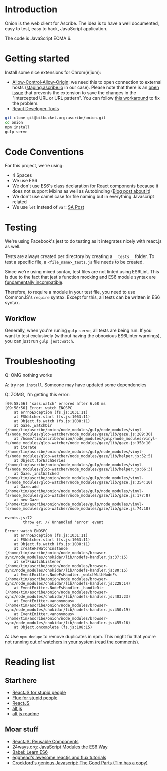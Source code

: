 Introduction
============

Onion is the web client for Ascribe. The idea is to have a well documented,
easy to test, easy to hack, JavaScript application.

The code is JavaScript ECMA 6.


Getting started
===============
Install some nice extensions for Chrom(e|ium):

- [Allow-Control-Allow-Origin](https://chrome.google.com/webstore/detail/allow-control-allow-origi/nlfbmbojpeacfghkpbjhddihlkkiljbi):
  we need this to open connection to external hosts ([staging.ascribe.io](http://staging.ascribe.io/) in our case).
  Please note that there is an [open issue](https://github.com/vitvad/Access-Control-Allow-Origin/issues/22) that prevents the extension to save the changes in the "intercepted URL or URL pattern". You can follow [this workaround](https://github.com/vitvad/Access-Control-Allow-Origin/issues/22#issuecomment-109898052) to fix the problem.
- [React Developer Tools](https://chrome.google.com/webstore/detail/react-developer-tools/fmkadmapgofadopljbjfkapdkoienihi)
  
```bash
git clone git@bitbucket.org:ascribe/onion.git
cd onion
npm install
gulp serve
```



Code Conventions
================
For this project, we're using:

* 4 Spaces
* We use ES6
* We don't use ES6's class declaration for React components because it does not support Mixins as well as Autobinding ([Blog post about it](http://facebook.github.io/react/blog/2015/01/27/react-v0.13.0-beta-1.html#autobinding))
* We don't use camel case for file naming but in everything Javascript related
* We use `let` instead of `var`: [SA Post](http://stackoverflow.com/questions/762011/javascript-let-keyword-vs-var-keyword) 

Testing
===============
We're using Facebook's jest to do testing as it integrates nicely with react.js as well.

Tests are always created per directory by creating a `__tests__` folder. To test a specific file, a `<file_name>_tests.js` file needs to be created.

Since we're using mixed syntax, test files are not linted using ES6Lint.
This is due to the fact that jest's function mocking and ES6 module syntax are [fundamentally incompatible](https://github.com/babel/babel-jest/issues/16).

Therefore, to require a module in your test file, you need to use CommonJS's `require` syntax. Except for this, all tests can be written in ES6 syntax.

## Workflow
Generally, when you're runing `gulp serve`, all tests are being run.
If you want to test exclusively (without having the obnoxious ES6Linter warnings), you can just run `gulp jest:watch`.


Troubleshooting
===============

Q: OMG nothing works

A: try `npm install`. Someone may have updated some dependencies

Q: ZOMG, I'm getting this error:
```
[09:58:56] 'sass:watch' errored after 6.68 ms
[09:58:56] Error: watch ENOSPC
    at errnoException (fs.js:1031:11)
    at FSWatcher.start (fs.js:1063:11)
    at Object.fs.watch (fs.js:1088:11)
    at Gaze._watchDir (/home/tim/ascribe/onion/node_modules/gulp/node_modules/vinyl-fs/node_modules/glob-watcher/node_modules/gaze/lib/gaze.js:289:30)
    at /home/tim/ascribe/onion/node_modules/gulp/node_modules/vinyl-fs/node_modules/glob-watcher/node_modules/gaze/lib/gaze.js:358:10
    at iterate (/home/tim/ascribe/onion/node_modules/gulp/node_modules/vinyl-fs/node_modules/glob-watcher/node_modules/gaze/lib/helper.js:52:5)
    at Object.forEachSeries (/home/tim/ascribe/onion/node_modules/gulp/node_modules/vinyl-fs/node_modules/glob-watcher/node_modules/gaze/lib/helper.js:66:3)
    at Gaze._initWatched (/home/tim/ascribe/onion/node_modules/gulp/node_modules/vinyl-fs/node_modules/glob-watcher/node_modules/gaze/lib/gaze.js:354:10)
    at Gaze.add (/home/tim/ascribe/onion/node_modules/gulp/node_modules/vinyl-fs/node_modules/glob-watcher/node_modules/gaze/lib/gaze.js:177:8)
    at new Gaze (/home/tim/ascribe/onion/node_modules/gulp/node_modules/vinyl-fs/node_modules/glob-watcher/node_modules/gaze/lib/gaze.js:74:10)

events.js:72
        throw er; // Unhandled 'error' event
              ^
Error: watch ENOSPC
    at errnoException (fs.js:1031:11)
    at FSWatcher.start (fs.js:1063:11)
    at Object.fs.watch (fs.js:1088:11)
    at createFsWatchInstance (/home/tim/ascribe/onion/node_modules/browser-sync/node_modules/chokidar/lib/nodefs-handler.js:37:15)
    at setFsWatchListener (/home/tim/ascribe/onion/node_modules/browser-sync/node_modules/chokidar/lib/nodefs-handler.js:80:15)
    at EventEmitter.NodeFsHandler._watchWithNodeFs (/home/tim/ascribe/onion/node_modules/browser-sync/node_modules/chokidar/lib/nodefs-handler.js:228:14)
    at EventEmitter.NodeFsHandler._handleDir (/home/tim/ascribe/onion/node_modules/browser-sync/node_modules/chokidar/lib/nodefs-handler.js:403:23)
    at EventEmitter.<anonymous> (/home/tim/ascribe/onion/node_modules/browser-sync/node_modules/chokidar/lib/nodefs-handler.js:450:19)
    at EventEmitter.<anonymous> (/home/tim/ascribe/onion/node_modules/browser-sync/node_modules/chokidar/lib/nodefs-handler.js:455:16)
    at Object.oncomplete (fs.js:108:15)

```
A: Use `npm dedupe` to remove duplicates in npm. This might fix that you're not [running out of watchers in your system (read the comments)](http://stackoverflow.com/a/17437601/1263876).

Reading list
============

Start here
----------

- [ReactJS for stupid people](http://blog.andrewray.me/reactjs-for-stupid-people/)
- [Flux for stupid people](http://blog.andrewray.me/flux-for-stupid-people/)
- [ReactJS](https://facebook.github.io/react/)
- [alt.js](http://alt.js.org/)
- [alt.js readme](https://github.com/goatslacker/alt)


Moar stuff
----------

- [ReactJS: Reusable Components](https://facebook.github.io/react/docs/reusable-components.html#es6-classes)
- [24ways.org: JavaScript Modules the ES6 Way](http://24ways.org/2014/javascript-modules-the-es6-way/)
- [Babel: Learn ES6](https://babeljs.io/docs/learn-es6/)
- [egghead's awesome reactjs and flux tutorials](https://egghead.io/)
- [Crockford's genious Javascript: The Good Parts (Tim has a copy)](http://www.amazon.de/JavaScript-Parts-Working-Shallow-Grain/dp/0596517742)
